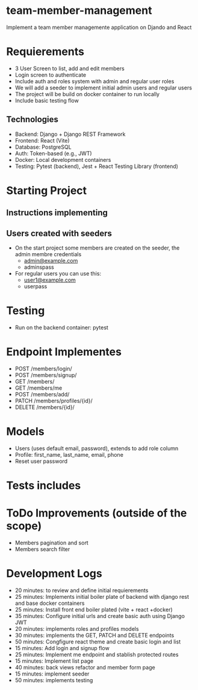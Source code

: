 # team-member-management
Implement a team member managemente application on Djando and React


# Requierements
- 3 User Screen to list, add and edit members
- Login screen to authenticate
- Include auth and roles system with admin and regular user roles
- We will add a seeder to implement initial admin users and regular users
- The project will be build on docker container to run locally
- Include basic testing flow

## Technologies

- Backend: Django + Django REST Framework
- Frontend: React (Vite)
- Database: PostgreSQL
- Auth: Token-based (e.g., JWT)
- Docker: Local development containers
- Testing: Pytest (backend), Jest + React Testing Library (frontend)

# Starting Project

## Instructions implementing

## Users created with seeders
- On the start project some members are created on the seeder, the admin membre credentials
    - admin@example.com
    - adminspass
- For regular users you can use this:
    - user1@example.com
    - userpass

# Testing
- Run on the backend container: pytest


# Endpoint Implementes
- POST /members/login/
- POST /members/signup/
- GET /members/
- GET /members/me
- POST /members/add/
- PATCH /members/profiles/{id}/
- DELETE /members/{id}/

# Models
- Users (uses default email, password), extends to add role column
- Profile: first_name, last_name, email, phone
- Reset user password

# Tests includes

# ToDo Improvements (outside of the scope)
- Members pagination and sort
- Members search filter

# Development Logs
- 20 minutes: to review and define initial requierements
- 25 minutes: Implements initial boiler plate of backend with django rest and base docker containers 
- 25 minutes: Install front end boiler plated (vite + react +docker)
- 35 minutes: Configure initial urls and create basic auth using Django JWT
- 20 minutes: implements roles and profiles models
- 30 minutes: implements the GET, PATCH and DELETE endpoints
- 50 minutes: Congfigure react theme and create basic login and list
- 15 minutes: Add login and signup flow
- 25 minutes: Implement me endpoint and stablish protected routes
- 15 minutes: Implement list page
- 40 minutes: back views refactor and member form page
- 15 minutes: implement seeder
- 50 minutes: implements testing